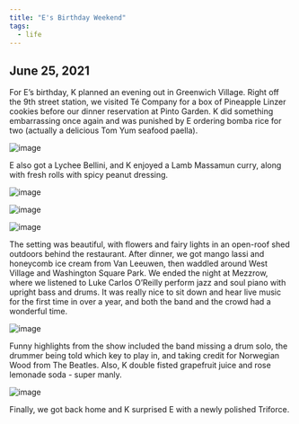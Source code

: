 ```yaml
---
title: "E's Birthday Weekend"
tags:
  - life
---
```


## June 25, 2021

For E’s birthday, K planned an evening out in Greenwich Village. Right off the 9th street station, we visited Té Company for a box of Pineapple Linzer cookies before our dinner reservation at Pinto Garden. K did something embarrassing once again and was punished by E ordering bomba rice for two (actually a delicious Tom Yum seafood paella). 

![image](https://thumbnails-photos.amazon.com/v1/thumbnail/GJLJm9aFQaSJSU2J57wIQA?viewBox=1370%2C1826&ownerId=A162HQHSXNNQIH&groupShareToken=utZYY3mwTpGX7bOjEzZGtw.gC8ZExI67DaZhaH_9bzTAd)

E also got a Lychee Bellini, and K enjoyed a Lamb Massamun curry, along with fresh rolls with spicy peanut dressing. 

![image](https://thumbnails-photos.amazon.com/v1/thumbnail/RQXwnpC2TkabKiC5uDdGgw?viewBox=1370%2C1826&ownerId=A162HQHSXNNQIH&groupShareToken=utZYY3mwTpGX7bOjEzZGtw.gC8ZExI67DaZhaH_9bzTAd)

![image](https://thumbnails-photos.amazon.com/v1/thumbnail/1Xxn6QTZTzuRezxtD3DnQg?viewBox=1370%2C1826&ownerId=A162HQHSXNNQIH&groupShareToken=utZYY3mwTpGX7bOjEzZGtw.gC8ZExI67DaZhaH_9bzTAd)

![image](https://thumbnails-photos.amazon.com/v1/thumbnail/A9c4QJVYTUydTjCZwWg8Tw?viewBox=1370%2C1826&ownerId=A162HQHSXNNQIH&groupShareToken=utZYY3mwTpGX7bOjEzZGtw.gC8ZExI67DaZhaH_9bzTAd)

The setting was beautiful, with flowers and fairy lights in an open-roof shed outdoors behind the restaurant. After dinner, we got mango lassi and honeycomb ice cream from Van Leeuwen, then waddled around West Village and Washington Square Park. We ended the night at Mezzrow, where we listened to Luke Carlos O’Reilly perform jazz and soul piano with upright bass and drums. It was really nice to sit down and hear live music for the first time in over a year, and both the band and the crowd had a wonderful time. 

![image](https://thumbnails-photos.amazon.com/v1/thumbnail/QU5Ndj13TsKipbATKEHsPQ?viewBox=2434%2C1826&ownerId=A162HQHSXNNQIH&groupShareToken=utZYY3mwTpGX7bOjEzZGtw.gC8ZExI67DaZhaH_9bzTAd)

Funny highlights from the show included the band missing a drum solo, the drummer being told which key to play in, and taking credit for Norwegian Wood from The Beatles. Also, K double fisted grapefruit juice and rose lemonade soda - super manly. 

![image](https://thumbnails-photos.amazon.com/v1/thumbnail/Rwex_418QrOG7LdsC66gWg?viewBox=1370%2C1826&ownerId=A162HQHSXNNQIH&groupShareToken=utZYY3mwTpGX7bOjEzZGtw.gC8ZExI67DaZhaH_9bzTAd)

Finally, we got back home and K surprised E with a newly polished Triforce.